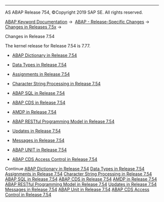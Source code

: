   

* * *

AS ABAP Release 754, ©Copyright 2019 SAP SE. All rights reserved.

[ABAP Keyword Documentation](https://help.sap.com/doc/abapdocu_754_index_htm/7.54/en-US/abenabap.htm) →  [ABAP - Release-Specific Changes](https://help.sap.com/doc/abapdocu_754_index_htm/7.54/en-US/abennews.htm) →  [Changes in Releases 7.5x](https://help.sap.com/doc/abapdocu_754_index_htm/7.54/en-US/abennews-75.htm) → 

Changes in Release 7.54

The kernel release for Release 7.54 is 7.77.

-   [ABAP Dictionary in Release 7.54](https://help.sap.com/doc/abapdocu_754_index_htm/7.54/en-US/abennews-754-ddic.htm)
    
-   [Data Types in Release 7.54](https://help.sap.com/doc/abapdocu_754_index_htm/7.54/en-US/abennews-754-types.htm)
    
-   [Assignments in Release 7.54](https://help.sap.com/doc/abapdocu_754_index_htm/7.54/en-US/abennews-754-assignments.htm)
    
-   [Character String Processing in Release 7.54](https://help.sap.com/doc/abapdocu_754_index_htm/7.54/en-US/abennews-754-character_processing.htm)
    
-   [ABAP SQL in Release 7.54](https://help.sap.com/doc/abapdocu_754_index_htm/7.54/en-US/abennews-754-abap_sql.htm)
    
-   [ABAP CDS in Release 7.54](https://help.sap.com/doc/abapdocu_754_index_htm/7.54/en-US/abennews-754-abap_cds.htm)
    
-   [AMDP in Release 7.54](https://help.sap.com/doc/abapdocu_754_index_htm/7.54/en-US/abennews-754-amdp.htm)
    
-   [ABAP RESTful Programming Model in Release 7.54](https://help.sap.com/doc/abapdocu_754_index_htm/7.54/en-US/abennews-754-restful.htm)
    
-   [Updates in Release 7.54](https://help.sap.com/doc/abapdocu_754_index_htm/7.54/en-US/abennews-754-update.htm)
    
-   [Messages in Release 7.54](https://help.sap.com/doc/abapdocu_754_index_htm/7.54/en-US/abennews-754-messages.htm)
    
-   [ABAP UNIT in Release 7.54](https://help.sap.com/doc/abapdocu_754_index_htm/7.54/en-US/abennews-754-abap_unit.htm)
    
-   [ABAP CDS Access Control in Release 7.54](https://help.sap.com/doc/abapdocu_754_index_htm/7.54/en-US/abennews-754-cds_access_control.htm)
    

Continue
[ABAP Dictionary in Release 7.54](https://help.sap.com/doc/abapdocu_754_index_htm/7.54/en-US/abennews-754-ddic.htm)
[Data Types in Release 7.54](https://help.sap.com/doc/abapdocu_754_index_htm/7.54/en-US/abennews-754-types.htm)
[Assignments in Release 7.54](https://help.sap.com/doc/abapdocu_754_index_htm/7.54/en-US/abennews-754-assignments.htm)
[Character String Processing in Release 7.54](https://help.sap.com/doc/abapdocu_754_index_htm/7.54/en-US/abennews-754-character_processing.htm)
[ABAP SQL in Release 7.54](https://help.sap.com/doc/abapdocu_754_index_htm/7.54/en-US/abennews-754-abap_sql.htm)
[ABAP CDS in Release 7.54](https://help.sap.com/doc/abapdocu_754_index_htm/7.54/en-US/abennews-754-abap_cds.htm)
[AMDP in Release 7.54](https://help.sap.com/doc/abapdocu_754_index_htm/7.54/en-US/abennews-754-amdp.htm)
[ABAP RESTful Programming Model in Release 7.54](https://help.sap.com/doc/abapdocu_754_index_htm/7.54/en-US/abennews-754-restful.htm)
[Updates in Release 7.54](https://help.sap.com/doc/abapdocu_754_index_htm/7.54/en-US/abennews-754-update.htm)
[Messages in Release 7.54](https://help.sap.com/doc/abapdocu_754_index_htm/7.54/en-US/abennews-754-messages.htm)
[ABAP Unit in Release 7.54](https://help.sap.com/doc/abapdocu_754_index_htm/7.54/en-US/abennews-754-abap_unit.htm)
[ABAP CDS Access Control in Release 7.54](https://help.sap.com/doc/abapdocu_754_index_htm/7.54/en-US/abennews-754-cds_access_control.htm)